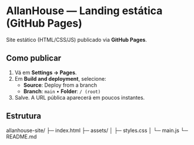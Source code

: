 # AllanHouse — Landing estática (GitHub Pages)

Site estático (HTML/CSS/JS) publicado via **GitHub Pages**.

## Como publicar

1. Vá em **Settings → Pages**.
2. Em **Build and deployment**, selecione:
   - **Source**: Deploy from a branch
   - **Branch**: `main` • **Folder**: `/ (root)`
3. Salve. A URL pública aparecerá em poucos instantes.

## Estrutura

allanhouse-site/
├─ index.html
├─ assets/
│  ├─ styles.css
│  └─ main.js
└─ README.md 
